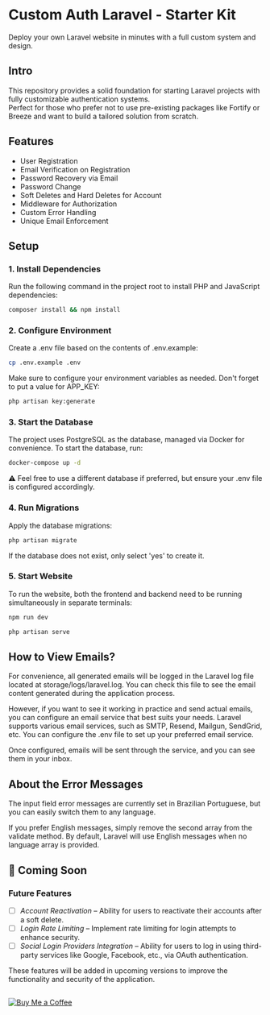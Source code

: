# Custom Auth Laravel - Starter Kit
Deploy your own Laravel website in minutes with a full custom system and design.

## Intro
This repository provides a solid foundation for starting Laravel projects with fully customizable authentication systems. <br>
Perfect for those who prefer not to use pre-existing packages like Fortify or Breeze and want to build a tailored solution from scratch.

## Features
<ul>
  <li>
    User Registration
  </li>
  <li>
    Email Verification on Registration
  </li>
  <li>
    Password Recovery via Email
  </li>
  <li>
    Password Change
  </li>
  <li>
    Soft Deletes and Hard Deletes for Account
  </li>
  <li>
    Middleware for Authorization
  </li>
  <li>
    Custom Error Handling
  </li>
  <li>
    Unique Email Enforcement
  </li>
</ul>

## Setup

### 1. Install Dependencies  
Run the following command in the project root to install PHP and JavaScript dependencies:  
```bash
composer install && npm install
```


### 2. Configure Environment
Create a .env file based on the contents of .env.example: 
```bash
cp .env.example .env
```

Make sure to configure your environment variables as needed. Don't forget to put a value for APP_KEY:
```bash
php artisan key:generate
```


### 3. Start the Database
The project uses PostgreSQL as the database, managed via Docker for convenience. To start the database, run:
```bash
docker-compose up -d
```
⚠️ Feel free to use a different database if preferred, but ensure your .env file is configured accordingly.

### 4. Run Migrations 
Apply the database migrations:
```bash
php artisan migrate
```

If the database does not exist, only select 'yes' to create it.

### 5. Start Website
To run the website, both the frontend and backend need to be running simultaneously in separate terminals:
```bash
npm run dev
```

```bash
php artisan serve
```

## How to View Emails?
For convenience, all generated emails will be logged in the Laravel log file located at storage/logs/laravel.log. You can check this file to see the email content generated during the application process.

However, if you want to see it working in practice and send actual emails, you can configure an email service that best suits your needs. Laravel supports various email services, such as SMTP, Resend, Mailgun, SendGrid, etc. You can configure the .env file to set up your preferred email service.

Once configured, emails will be sent through the service, and you can see them in your inbox.

## About the Error Messages

The input field error messages are currently set in Brazilian Portuguese, but you can easily switch them to any language.

If you prefer English messages, simply remove the second array from the validate method. By default, Laravel will use English messages when no language array is provided.


## 🚀 Coming Soon

### Future Features

- [ ] *Account Reactivation* – Ability for users to reactivate their accounts after a soft delete.
- [ ] *Login Rate Limiting* – Implement rate limiting for login attempts to enhance security.
- [ ] *Social Login Providers Integration* – Ability for users to log in using third-party services like Google, Facebook, etc., via OAuth authentication.

These features will be added in upcoming versions to improve the functionality and security of the application.

##

[![Buy Me a Coffee](https://www.buymeacoffee.com/assets/img/custom_images/yellow_img.png)](https://buymeacoffee.com/aadev)
